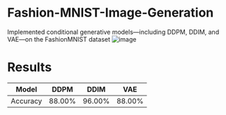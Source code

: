 # Fashion-MNIST-Image-Generation
Implemented conditional generative models—including DDPM, DDIM, and VAE—on the FashionMNIST dataset
![image](https://github.com/user-attachments/assets/a3958262-fb70-433b-936c-abee3300c056)

# Results
| Model    | DDPM   | DDIM   | VAE   |
|----------|--------|--------|-------|
| Accuracy | 88.00% | 96.00% | 88.00%|
